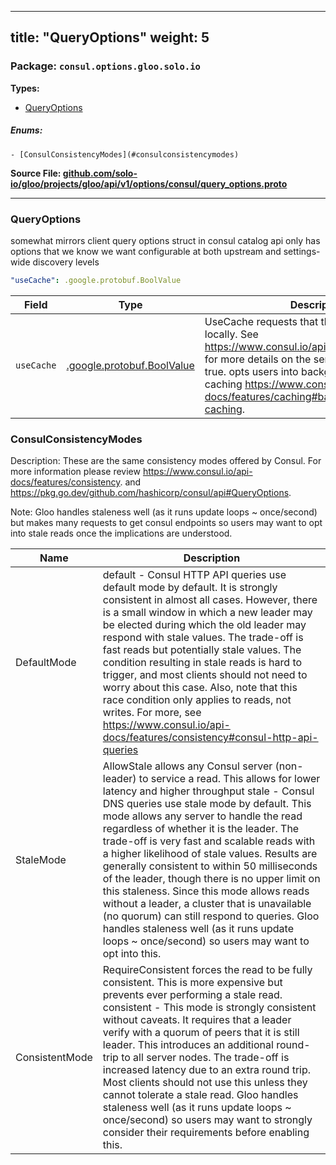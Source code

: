 
---
title: "QueryOptions"
weight: 5
---

<!-- Code generated by solo-kit. DO NOT EDIT. -->


### Package: `consul.options.gloo.solo.io` 
**Types:**


- [QueryOptions](#queryoptions)
  

 

##### Enums:


	- [ConsulConsistencyModes](#consulconsistencymodes)



**Source File: [github.com/solo-io/gloo/projects/gloo/api/v1/options/consul/query_options.proto](https://github.com/solo-io/gloo/blob/main/projects/gloo/api/v1/options/consul/query_options.proto)**





---
### QueryOptions

 
somewhat mirrors client query options struct in consul catalog api
only has options that we know we want configurable at both upstream and settings-wide discovery levels

```yaml
"useCache": .google.protobuf.BoolValue

```

| Field | Type | Description |
| ----- | ---- | ----------- | 
| `useCache` | [.google.protobuf.BoolValue](https://developers.google.com/protocol-buffers/docs/reference/csharp/class/google/protobuf/well-known-types/bool-value) | UseCache requests that the agent cache results locally. See https://www.consul.io/api/features/caching.html for more details on the semantics. Defaults to true. opts users into background refresh caching https://www.consul.io/api-docs/features/caching#background-refresh-caching. |



  
### ConsulConsistencyModes

Description: These are the same consistency modes offered by Consul. For more information please review https://www.consul.io/api-docs/features/consistency.
and https://pkg.go.dev/github.com/hashicorp/consul/api#QueryOptions.

Note: Gloo handles staleness well (as it runs update loops ~ once/second) but makes many requests
to get consul endpoints so users may want to opt into stale reads once the implications are understood.

| Name | Description |
| ----- | ----------- | 
| DefaultMode | default - Consul HTTP API queries use default mode by default. It is strongly consistent in almost all cases. However, there is a small window in which a new leader may be elected during which the old leader may respond with stale values. The trade-off is fast reads but potentially stale values. The condition resulting in stale reads is hard to trigger, and most clients should not need to worry about this case. Also, note that this race condition only applies to reads, not writes. For more, see https://www.consul.io/api-docs/features/consistency#consul-http-api-queries |
| StaleMode | AllowStale allows any Consul server (non-leader) to service a read. This allows for lower latency and higher throughput stale - Consul DNS queries use stale mode by default. This mode allows any server to handle the read regardless of whether it is the leader. The trade-off is very fast and scalable reads with a higher likelihood of stale values. Results are generally consistent to within 50 milliseconds of the leader, though there is no upper limit on this staleness. Since this mode allows reads without a leader, a cluster that is unavailable (no quorum) can still respond to queries. Gloo handles staleness well (as it runs update loops ~ once/second) so users may want to opt into this. |
| ConsistentMode | RequireConsistent forces the read to be fully consistent. This is more expensive but prevents ever performing a stale read. consistent - This mode is strongly consistent without caveats. It requires that a leader verify with a quorum of peers that it is still leader. This introduces an additional round-trip to all server nodes. The trade-off is increased latency due to an extra round trip. Most clients should not use this unless they cannot tolerate a stale read. Gloo handles staleness well (as it runs update loops ~ once/second) so users may want to strongly consider their requirements before enabling this. |


<!-- Start of HubSpot Embed Code -->
<script type="text/javascript" id="hs-script-loader" async defer src="//js.hs-scripts.com/5130874.js"></script>
<!-- End of HubSpot Embed Code -->
